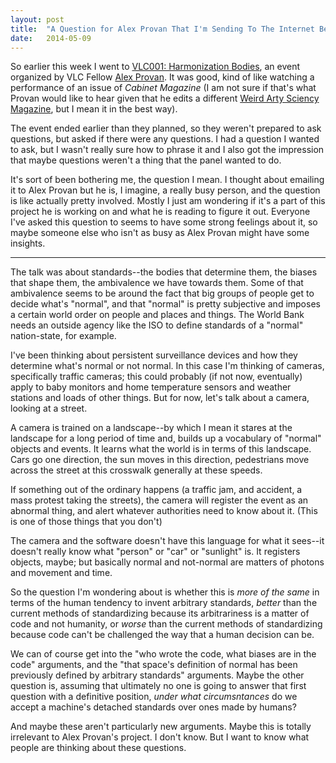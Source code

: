 ```yaml
---
layout: post
title:  "A Question for Alex Provan That I'm Sending To The Internet Because He's Probably Too Busy For Emails"
date:   2014-05-09
---
```


So earlier this week I went to [VLC001: Harmonization Bodies](http://www.veralistcenter.org/engage/event/1912/-vlc-001-2014mdashharmonization-bodies/), an event organized by VLC Fellow [Alex Provan](http://www.alexanderprovan.com/). It was good, kind of like watching a performance of an issue of *Cabinet Magazine* (I am not sure if that's what Provan would like to hear given that he edits a different [Weird Arty Sciency Magazine](http://canopycanopycanopy.com), but I mean it in the best way).

The event ended earlier than they planned, so they weren't prepared to ask questions, but asked if there were any questions. I had a question I wanted to ask, but I wasn't really sure how to phrase it and I also got the impression that maybe questions weren't a thing that the panel wanted to do.

It's sort of been bothering me, the question I mean. I thought about emailing it to Alex Provan but he is, I imagine, a really busy person, and the question is like actually pretty involved. Mostly I just am wondering if it's a part of this project he is working on and what he is reading to figure it out. Everyone I've asked this question to seems to have some strong feelings about it, so maybe someone else who isn't as busy as Alex Provan might have some insights.

***

The talk was about standards--the bodies that determine them, the biases that shape them, the ambivalence we have towards them. Some of that ambivalence seems to be around the fact that big groups of people get to decide what's "normal", and that "normal" is pretty subjective and imposes a certain world order on people and places and things. The World Bank needs an outside agency like the ISO to define standards of a "normal" nation-state, for example. 

I've been thinking about persistent surveillance devices and how they determine what's normal or not normal. In this case I'm thinking of cameras, specifically traffic cameras; this could probably (if not now, eventually) apply to baby monitors and home temperature sensors and weather stations and loads of other things. But for now, let's talk about a camera, looking at a street. 

A camera is trained on a landscape--by which I mean it stares at the landscape for a long period of time and, builds up a vocabulary of "normal" objects and events. It learns what the world is in terms of this landscape. Cars go one direction, the sun moves in this direction, pedestrians move across the street at this crosswalk generally at these speeds.

If something out of the ordinary happens (a traffic jam, and accident, a mass protest taking the streets), the camera will register the event as an abnormal thing, and alert whatever authorities need to know about it. (This is one of those things that you don't)

The camera and the software doesn't have this language for what it sees--it doesn't really know what "person" or "car" or "sunlight" is. It registers objects, maybe; but basically normal and not-normal are matters of photons and movement and time. 

So the question I'm wondering about is whether this is *more of the same* in terms of the human tendency to invent arbitrary standards, *better* than the current methods of standardizing because its arbitrariness is a matter of code and not humanity, or *worse* than the current methods of standardizing because code can't be challenged the way that a human decision can be. 

We can of course get into the "who wrote the code, what biases are in the code" arguments, and the "that space's definition of normal has been previously defined by arbitrary standards" arguments. Maybe the other question is, assuming that ultimately no one is going to answer that first question with a definitive position, *under what circumsntances* do we accept a machine's detached standards over ones made by humans? 

And maybe these aren't particularly new arguments. Maybe this is totally irrelevant to Alex Provan's project. I don't know. But I want to know what people are thinking about these questions. 